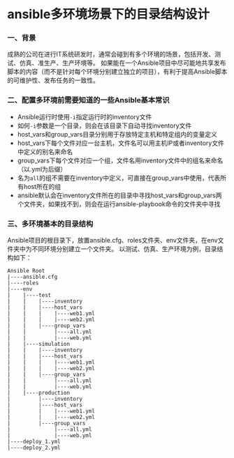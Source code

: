 ansible多环境场景下的目录结构设计
===

### 一、背景

成熟的公司在进行IT系统研发时，通常会碰到有多个环境的场景，包括开发、测试、仿真、准生产、生产环境等。
如果能在一个Ansible项目中尽可能地共享发布脚本的内容（而不是针对每个环境分别建立独立的项目），有利于提高Ansible脚本的可维护性、发布任务的一致性。

### 二、配置多环境前需要知道的一些Ansible基本常识

* Ansible运行时使用`-i`指定运行时的inventory文件
* 如何`-i`参数是一个目录，则会在该目录下自动寻找inventory文件
* host_vars和group_vars目录分别用于存放特定主机和特定组内的变量定义
* host_vars下每个文件对应一台主机，文件名可以用主机IP或者inventory文件中定义的别名来命名
* group_vars下每个文件对应一个组，文件名用inventory文件中的组名来命名（以.yml为后缀）
* 名为`all`的组不需要在inventory中定义，可直接在group_vars中使用，代表所有host所在的组
* ansible默认会在inventory文件所在的目录中寻找host_vars和group_vars两个文件夹，如果找不到，则会在运行ansible-playbook命令的文件夹中寻找

### 三、多环境基本的目录结构

Ansible项目的根目录下，放置ansible.cfg、roles文件夹、env文件夹，在env文件夹中为不同环境分别建立一个文件夹。
以测试、仿真、生产环境为例，目录结构如下：
```
Ansible Root
|----ansible.cfg
|----roles
|----env
|    |----test
|    |    |----inventory
|    |    |----host_vars
|    |    |    |----web1.yml
|    |    |    |----web2.yml
|    |    |----group_vars
|    |         |----all.yml
|    |         |----web.yml
|    |----simulation
|    |    |----inventory
|    |    |----host_vars
|    |    |    |----web1.yml
|    |    |    |----web2.yml
|    |    |----group_vars
|    |         |----all.yml
|    |         |----web.yml
|    |----production
|         |----inventory
|         |----host_vars
|         |    |----web1.yml
|         |    |----web2.yml
|         |----group_vars
|              |----all.yml
|              |----web.yml
|----deploy_1.yml
|----deploy_2.yml
```

